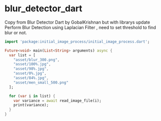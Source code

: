 # blur_detector_dart
Copy from Blur Detector Dart by GobalKrishnan but with librarys update
Perform Blur Detection using Laplacian Filter , need to set threshold to find blur or not.

```dart 
import 'package:initial_image_process/initial_image_process.dart';

Future<void> main(List<String> arguments) async {
  var list = [
    "asset/blur_300.png",
    "asset/100%.jpg",
    "asset/98%.jpg",
    "asset/0%.jpg",
    "asset/84%.jpg",
    "asset/men_small_500.png"
  ];

  for (var i in list) {
    var variance = await read_image_file(i);
    print(variance);
  }
}
```